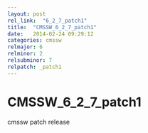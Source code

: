 ```yaml
---
layout: post
rel_link:  "6_2_7_patch1"
title:  "CMSSW_6_2_7_patch1"
date:   2014-02-24 09:29:12
categories: cmssw
relmajor: 6
relminor: 2
relsubminor: 7
relpatch: _patch1
---
```


# CMSSW_6_2_7_patch1
cmssw patch release